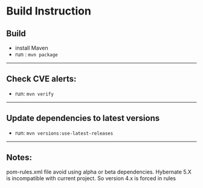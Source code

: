 # Build Instruction

## Build

* install Maven
* run : `mvn package`

----

## Check CVE alerts:
* run: `mvn verify`

----

## Update dependencies to latest versions
* run: `mvn versions:use-latest-releases` 

----

## Notes:

pom-rules.xml file avoid using alpha or beta dependencies.
Hybernate 5.X is incompatible with current project. So version 4.x is forced in rules
